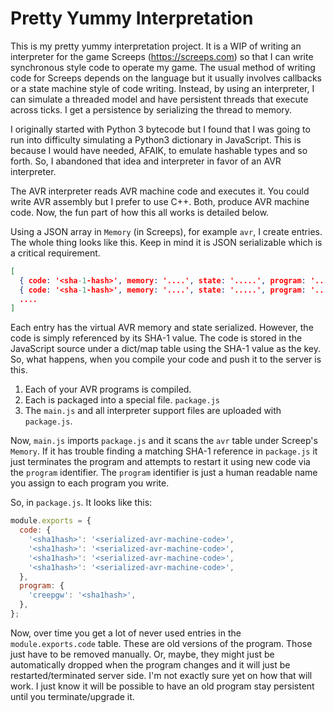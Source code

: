 # Pretty Yummy Interpretation

This is my pretty yummy interpretation project. It is a WIP of writing an interpreter for the game Screeps (https://screeps.com) so that I can write synchronous style code to operate my game. The usual method of writing code for Screeps depends on the language but it usually involves callbacks or a state machine style of code writing. Instead, by using an interpreter, I can simulate a threaded model and have persistent threads that execute across ticks. I get a persistence by serializing the thread to memory.

I originally started with Python 3 bytecode but I found that I was going to run into difficulty simulating a Python3 dictionary in JavaScript. This is because I would have needed, AFAIK, to emulate hashable types and so forth. So, I abandoned that idea and interpreter in favor of an AVR interpreter.

The AVR interpreter reads AVR machine code and executes it. You could write AVR assembly but I prefer to use C++. Both, produce AVR machine code. Now, the fun part of how this all works is detailed below.

Using a JSON array in `Memory` (in Screeps), for example `avr`, I create entries. The whole thing looks like this. Keep in mind it is JSON serializable which is a critical requirement.

```json
[
  { code: '<sha-1-hash>', memory: '....', state: '.....', program: '..' },
  { code: '<sha-1-hash>', memory: '....', state: '.....', program: '..' },
  ....
]
```

Each entry has the virtual AVR memory and state serialized. However, the code is simply referenced by its SHA-1 value. The code is stored in the JavaScript source under a dict/map table using the SHA-1 value as the key. So, what happens, when you compile your code and push it to the server is this.

  1. Each of your AVR programs is compiled.
  2. Each is packaged into a special file. `package.js`
  3. The `main.js` and all interpreter support files are uploaded with `package.js`.

Now, `main.js` imports `package.js` and it scans the `avr` table under Screep's `Memory`. If it has trouble finding a matching SHA-1 reference in `package.js` it just terminates the program and attempts to restart it using new code via the `program` identifier. The `program` identifier is just a human readable name you assign to each program you write. 

So, in `package.js`. It looks like this:

```javascript
module.exports = {
  code: {
    '<sha1hash>': '<serialized-avr-machine-code>',
    '<sha1hash>': '<serialized-avr-machine-code>',
    '<sha1hash>': '<serialized-avr-machine-code>',
    '<sha1hash>': '<serialized-avr-machine-code>',
  },
  program: {
    'creepgw': '<sha1hash>',
  },
};
```

Now, over time you get a lot of never used entries in the `module.exports.code` table. These are old versions of the program. Those just have to be removed manually. Or, maybe, they might just be automatically dropped when the program changes and it will just be restarted/terminated server side. I'm not exactly sure yet on how that will work. I just know it will be possible to have an old program stay persistent until you terminate/upgrade it.
